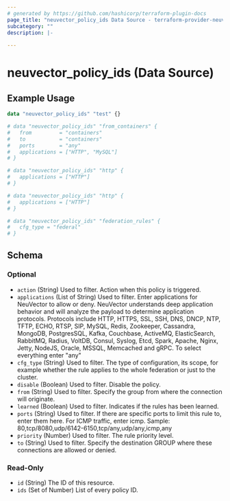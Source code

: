 ```yaml
---
# generated by https://github.com/hashicorp/terraform-plugin-docs
page_title: "neuvector_policy_ids Data Source - terraform-provider-neuvector"
subcategory: ""
description: |-
  
---
```


# neuvector_policy_ids (Data Source)



## Example Usage

```terraform
data "neuvector_policy_ids" "test" {}

# data "neuvector_policy_ids" "from_containers" {
#   from         = "containers"
#   to           = "containers"
#   ports        = "any"
#   applications = ["HTTP", "MySQL"]
# }

# data "neuvector_policy_ids" "http" {
#   applications = ["HTTP"]
# }

# data "neuvector_policy_ids" "http" {
#   applications = ["HTTP"]
# }

# data "neuvector_policy_ids" "federation_rules" {
#   cfg_type = "federal"
# }
```

<!-- schema generated by tfplugindocs -->
## Schema

### Optional

- `action` (String) Used to filter. Action when this policy is triggered.
- `applications` (List of String) Used to filter. Enter applications for NeuVector to allow or deny. NeuVector understands deep application behavior and will analyze the payload to determine application protocols. Protocols include HTTP, HTTPS, SSL, SSH, DNS, DNCP, NTP, TFTP, ECHO, RTSP, SIP, MySQL, Redis, Zookeeper, Cassandra, MongoDB, PostgresSQL, Kafka, Couchbase, ActiveMQ, ElasticSearch, RabbitMQ, Radius, VoltDB, Consul, Syslog, Etcd, Spark, Apache, Nginx, Jetty, NodeJS, Oracle, MSSQL, Memcached and gRPC. To select everything enter "any"
- `cfg_type` (String) Used to filter. The type of configuration, its scope, for example whether the rule applies to the whole federation or just to the cluster.
- `disable` (Boolean) Used to filter. Disable the policy.
- `from` (String) Used to filter. Specify the group from where the connection will originate.
- `learned` (Boolean) Used to filter. Indicates if the rules has been learned.
- `ports` (String) Used to filter. If there are specific ports to limit this rule to, enter them here. For ICMP traffic, enter icmp. Sample: 80,tcp/8080,udp/6142-6150,tcp/any,udp/any,icmp,any
- `priority` (Number) Used to filter. The rule priority level.
- `to` (String) Used to filter. Specify the destination GROUP where these connections are allowed or denied.

### Read-Only

- `id` (String) The ID of this resource.
- `ids` (Set of Number) List of every policy ID.


